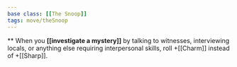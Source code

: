 ```yaml
---
base class: [[The Snoop]]
tags: move/theSnoop
---
```

** When you **[[investigate a mystery]]** by talking to witnesses, interviewing locals, or anything else requiring interpersonal skills, roll +[[Charm]] instead of +[[Sharp]].